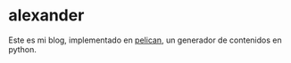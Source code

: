 __alexander__
=============

Este es mi blog, implementado en [pelican][pelican], un generador de contenidos en python.


[pelican]: https://github.com/getpelican/pelican
